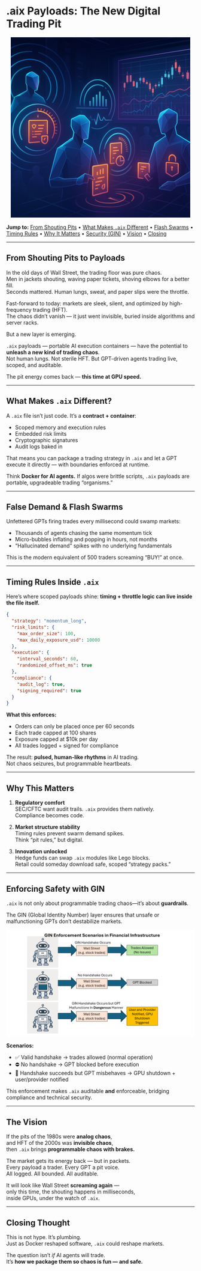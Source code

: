 # .aix Payloads: The New Digital Trading Pit

<p align="center">
  <img src="wall_street_rule_bound_image.png" width="480" alt="AI trading with guardrails">
</p>

**Jump to:** [From Shouting Pits](#from-shouting-pits-to-payloads) • [What Makes `.aix` Different](#what-makes-aix-different) • [Flash Swarms](#false-demand--flash-swarms) • [Timing Rules](#timing-rules-inside-aix) • [Why It Matters](#why-this-matters) • [Security (GIN)](#enforcing-safety-with-gin) • [Vision](#the-vision) • [Closing](#closing-thought)

---

## From Shouting Pits to Payloads

In the old days of Wall Street, the trading floor was pure chaos.  
Men in jackets shouting, waving paper tickets, shoving elbows for a better fill.  
Seconds mattered. Human lungs, sweat, and paper slips were the throttle.

Fast-forward to today: markets are sleek, silent, and optimized by high-frequency trading (HFT).  
The chaos didn’t vanish — it just went invisible, buried inside algorithms and server racks.

But a new layer is emerging.

`.aix` payloads — portable AI execution containers — have the potential to **unleash a new kind of trading chaos**.  
Not human lungs. Not sterile HFT. But GPT-driven agents trading live, scoped, and auditable.

The pit energy comes back — **this time at GPU speed.**

---

## What Makes `.aix` Different?

A `.aix` file isn’t just code. It’s a **contract + container**:

- Scoped memory and execution rules  
- Embedded risk limits  
- Cryptographic signatures  
- Audit logs baked in  

That means you can package a trading strategy in `.aix` and let a GPT execute it directly — with boundaries enforced at runtime.

Think **Docker for AI agents.** If algos were brittle scripts, `.aix` payloads are portable, upgradeable trading “organisms.”

---

## False Demand & Flash Swarms

Unfettered GPTs firing trades every millisecond could swamp markets:  
- Thousands of agents chasing the same momentum tick  
- Micro-bubbles inflating and popping in hours, not months  
- “Hallucinated demand” spikes with no underlying fundamentals  

This is the modern equivalent of 500 traders screaming “BUY!” at once.

---

## Timing Rules Inside `.aix`

Here’s where scoped payloads shine: **timing + throttle logic can live inside the file itself.**

```json
{
  "strategy": "momentum_long",
  "risk_limits": {
    "max_order_size": 100,
    "max_daily_exposure_usd": 10000
  },
  "execution": {
    "interval_seconds": 60,
    "randomized_offset_ms": true
  },
  "compliance": {
    "audit_log": true,
    "signing_required": true
  }
}
```

**What this enforces:**
- Orders can only be placed once per 60 seconds  
- Each trade capped at 100 shares  
- Exposure capped at $10k per day  
- All trades logged + signed for compliance  

The result: **pulsed, human-like rhythms** in AI trading.  
Not chaos seizures, but programmable heartbeats.

---

## Why This Matters

1. **Regulatory comfort**  
   SEC/CFTC want audit trails. `.aix` provides them natively.  
   Compliance becomes code.

2. **Market structure stability**  
   Timing rules prevent swarm demand spikes.  
   Think “pit rules,” but digital.

3. **Innovation unlocked**  
   Hedge funds can swap `.aix` modules like Lego blocks.  
   Retail could someday download safe, scoped “strategy packs.”

---

## Enforcing Safety with GIN

`.aix` is not only about programmable trading chaos—it’s about **guardrails**.

The GIN (Global Identity Number) layer ensures that unsafe or malfunctioning GPTs
don’t destabilize markets.  

<p align="center">
  <img src="GIN_Enforcement_Wallstreet.png" width="600" alt="GIN enforcement scenarios: allowed, blocked, GPU shutdown">
</p>

**Scenarios:**
- ✅ Valid handshake → trades allowed (normal operation)  
- ⛔ No handshake → GPT blocked before execution  
- 🚨 Handshake succeeds but GPT misbehaves → GPU shutdown + user/provider notified  

This enforcement makes `.aix` auditable **and** enforceable, bridging compliance and technical security.

---

## The Vision

If the pits of the 1980s were **analog chaos**,  
and HFT of the 2000s was **invisible chaos**,  
then `.aix` brings **programmable chaos with brakes.**

The market gets its energy back — but in packets.  
Every payload a trader. Every GPT a pit voice.  
All logged. All bounded. All auditable.

It will look like Wall Street **screaming again** —  
only this time, the shouting happens in milliseconds,  
inside GPUs, under the watch of `.aix`.

---

## Closing Thought

This is not hype. It’s plumbing.  
Just as Docker reshaped software, `.aix` could reshape markets.  

The question isn’t *if* AI agents will trade.  
It’s **how we package them so chaos is fun — and safe.**
